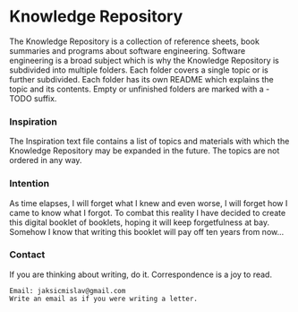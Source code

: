 # Knowledge Repository

The Knowledge Repository is a collection of reference sheets, book summaries and programs about software
engineering. Software engineering is a broad subject which is why the Knowledge Repository is subdivided into
multiple folders. Each folder covers a single topic or is further subdivided. Each folder has its own README which
explains the topic and its contents. Empty or unfinished folders are marked with a -TODO suffix.


### Inspiration

The Inspiration text file contains a list of topics and materials with which the Knowledge Repository may be
expanded in the future. The topics are not ordered in any way.

### Intention

As time elapses, I will forget what I knew and even worse, I will forget how I came to know what I forgot.
To combat this reality I have decided to create this digital booklet of booklets, hoping it will keep
forgetfulness at bay. Somehow I know that writing this booklet will pay off ten years from now...

### Contact

If you are thinking about writing, do it. Correspondence is a joy to read.

```
Email: jaksicmislav@gmail.com
Write an email as if you were writing a letter.
```
